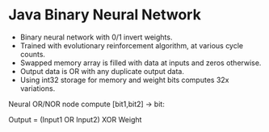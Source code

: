# Java Binary Neural Network

* Binary neural network with 0/1 invert weights.
* Trained with evolutionary reinforcement algorithm, at various cycle counts.
* Swapped memory array is filled with data at inputs and zeros otherwise.
* Output data is OR with any duplicate output data.
* Using int32 storage for memory and weight bits computes 32x variations.

Neural OR/NOR node compute [bit1,bit2] -> bit:

Output = (Input1 OR Input2) XOR Weight
